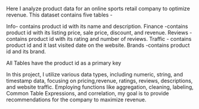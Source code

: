 Here I analyze product data for an online sports retail company to optimize revenue.
This dataset contains five tables - 

Info- contains product id with its name and description.
Finance -contains product id with its listing price, sale price, discount, and revenue.
Reviews -contains product id with its rating and number of reviews.
Traffic - contains product id and it last visited date on the website.
Brands -contains product id and its brand. 

All Tables have the product id as a primary key

In this project, I utilize various data types, including numeric, string, and timestamp data, focusing on pricing,revenue, ratings, reviews, descriptions, and website traffic. 
Employing functions like aggregation, cleaning, labeling, Common Table Expressions, and correlation, my goal is to provide recommendations for the company to maximize revenue. 
